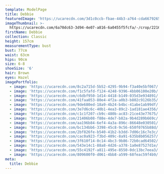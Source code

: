 ```yaml
---
template: ModelPage
title: Debbie
featuredImage: 'https://ucarecdn.com/3d1c0ccb-fbae-44b3-a764-cda6679265c3/'
imageThumbnail: >-
  https://ucarecdn.com/6a70dc63-3d94-4e07-a816-6a0455f5fcfa/-/crop/2216x2912/1256,0/-/preview/
firstName: Debbie
collection: Classic
height: 157cm
measurementType: bust
bust: 77cm
waist: 63cm
hips: 90cm
size: 6-8
shoeSize: '6'
hair: Brown
eyes: Hazel
imagePortfolio:
  - image: 'https://ucarecdn.com/8c2a715d-5b52-4295-9b94-f3a40e5bf067/'
  - image: 'https://ucarecdn.com/f1c5fafd-f124-4248-9396-4bb06100e20b/'
  - image: 'https://ucarecdn.com/c6dbf950-1d14-4418-b149-035d3e934891/'
  - image: 'https://ucarecdn.com/41faa053-80e4-4f2a-a0b3-b802c9126b35/'
  - image: 'https://ucarecdn.com/9de680ed-18a9-4b24-b4bc-41abe1ab99df/'
  - image: 'https://ucarecdn.com/3e7d6c6c-40b1-4ea3-89c2-1ad181ae4356/'
  - image: 'https://ucarecdn.com/c1c1f207-cb9c-480b-ac83-21ce43e77675/'
  - image: 'https://ucarecdn.com/21406b08-f88e-4de7-b82a-9b4d289b669c/'
  - image: 'https://ucarecdn.com/aa196b84-6ef4-4a3a-896c-86648e030501/'
  - image: 'https://ucarecdn.com/bc134bb6-3398-45c8-9c56-650f0765b88d/'
  - image: 'https://ucarecdn.com/2bf826fe-b540-41b2-b3dd-7d06c16c7e3c/'
  - image: 'https://ucarecdn.com/cac0a923-f3bd-409c-8a91-635b8b056257/'
  - image: 'https://ucarecdn.com/3f610f14-0c14-4bc3-9b86-72b0cad64502/'
  - image: 'https://ucarecdn.com/543e14c1-88a8-4d26-a378-1a0e87527d1e/'
  - image: 'https://ucarecdn.com/55c4192f-a811-495e-8550-0dc13bc7eea3/'
  - image: 'https://ucarecdn.com/809600f0-d061-4bb8-a599-68feac59f4b9/'
meta:
  title: Debbie
---
```


